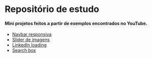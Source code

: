 # Repositório de estudo
#### Mini projetos feitos a partir de exemplos encontrados no YouTube.

- [Navbar responsiva](https://repositorio-de-estudo-youtube.netlify.app/navbar-responsiva/)
- [Slider de imagens](https://repositorio-de-estudo-youtube.netlify.app/slider-de-imagens/)
- [LinkedIn loading](https://repositorio-de-estudo-youtube.netlify.app/linkedin-loading/)
- [Search box](https://repositorio-de-estudo-youtube.netlify.app/search-box/)